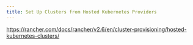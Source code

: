 ```yaml
---
title: Set Up Clusters from Hosted Kubernetes Providers
---
```


https://rancher.com/docs/rancher/v2.6/en/cluster-provisioning/hosted-kubernetes-clusters/